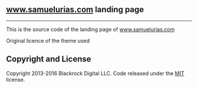 ## www.samuelurias.com landing page
---
This is the source code of the landing page of www.samuelurias.com




Original licence of the theme used
## Copyright and License

Copyright 2013-2016 Blackrock Digital LLC. Code released under the [MIT](https://github.com/BlackrockDigital/startbootstrap-creative/blob/gh-pages/LICENSE) license.